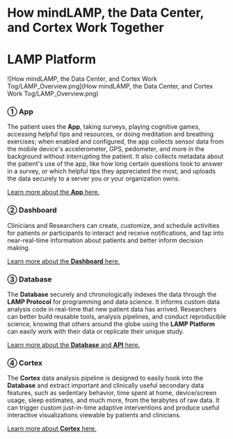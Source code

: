 # How mindLAMP, the Data Center, and Cortex Work Together

# LAMP Platform

![How mindLAMP, the Data Center, and Cortex Work Tog/LAMP_Overview.png](How mindLAMP, the Data Center, and Cortex Work Tog/LAMP_Overview.png)

### ① App

The patient uses the **App**, taking surveys, playing cognitive games, accessing helpful tips and resources, or doing meditation and breathing exercises; when enabled and configured, the app collects sensor data from the mobile device's accelerometer, GPS, pedometer, and more in the background without interrupting the patient. It also collects metadata about the patient's use of the app, like how long certain questions took to answer in a survey, or which helpful tips they appreciated the most, and uploads the data securely to a server you or your organization owns.

[Learn more about the **App** here.](https://www.notion.so/New-Users-Start-Here-426ef04ae77a4394ac628a0f35da24c3)

### ② Dashboard

Clinicians and Researchers can create, customize, and schedule activities for patients or participants to interact and receive notifications, and tap into near-real-time information about patients and better inform decision making. 

[Learn more about the **Dashboard** here.](https://www.notion.so/New-Users-Start-Here-426ef04ae77a4394ac628a0f35da24c3)

### ③ Database

The **Database** securely and chronologically indexes the data through the **LAMP Protocol** for programming and data science. It informs custom data analysis code in real-time that new patient data has arrived. Researchers can better build reusable tools, analysis pipelines, and conduct reproducible science, knowing that others around the globe using the **LAMP Platform** can easily work with their data or replicate their unique study.

[Learn more about the **Database** and **API** here.](Data%20Science%20with%20LAMP.md)

### ④ Cortex

The **Cortex** data analysis pipeline is designed to easily hook into the **Database** and extract important and clinically useful secondary data features, such as sedentary behavior, time spent at home, device/screen usage, sleep estimates, and much more, from the terabytes of raw data. It can trigger custom just-in-time adaptive interventions and produce useful interactive visualizations viewable by patients and clinicians.

[Learn more about **Cortex** here.](Data%20Science%20with%20LAMP.md)